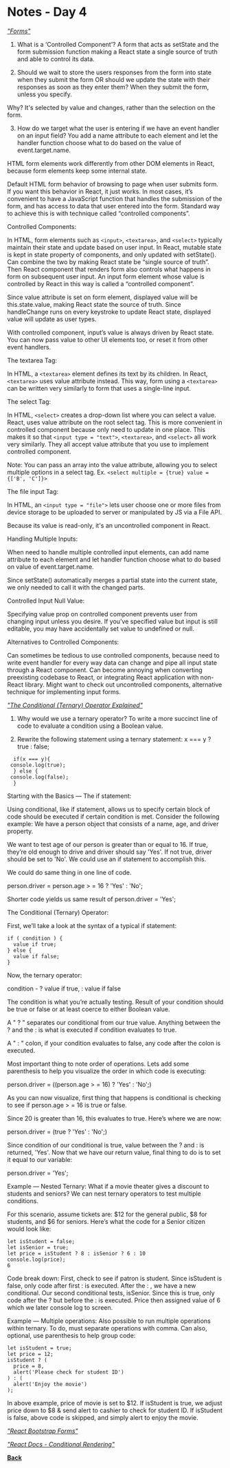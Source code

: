 # Notes - Day 4

_<a href = "https://reactjs.org/docs/forms.html">"Forms"</a>_

1. What is a ‘Controlled Component’? A form that acts as setState and the form submission function making a React state a single source of truth and able to control its data.

2. Should we wait to store the users responses from the form into state when they submit the form OR should we update the state with their responses as soon as they enter them? When they submit the form, unless you specify.

Why? It's selected by value and changes, rather than the selection on the form.

3. How do we target what the user is entering if we have an event handler on an input field? You add a name attribute to each element and let the handler function choose what to do based on the value of event.target.name.

HTML form elements work differently from other DOM elements in React, because form elements keep some internal state.

Default HTML form behavior of browsing to page when user submits form. If you want this behavior in React, it just works. In most cases, it’s convenient to have a JavaScript function that handles the submission of the form, and has access to data that user entered into the form. Standard way to achieve this is with technique called “controlled components”.

Controlled Components:

In HTML, form elements such as `<input>`, `<textarea>`, and `<select>` typically maintain their state and update based on user input. In React, mutable state is kept in state property of components, and only updated with setState(). Can combine the two by making React state be “single source of truth”. Then React component that renders form also controls what happens in form on subsequent user input. An input form element whose value is controlled by React in this way is called a “controlled component”.

Since value attribute is set on form element, displayed value will be this.state.value, making React state the source of truth. Since handleChange runs on every keystroke to update React state, displayed value will update as user types.

With controlled component, input’s value is always driven by React state. You can now pass value to other UI elements too, or reset it from other event handlers.

The textarea Tag:

In HTML, a `<textarea>` element defines its text by its children. In React, `<textarea>` uses value attribute instead. This way, form using a `<textarea>` can be written very similarly to form that uses a single-line input.

The select Tag:

In HTML, `<select>` creates a drop-down list where you can select a value. React, uses value attribute on the root select tag. This is more convenient in controlled component because only need to update in one place. This makes it so that `<input type = "text">`, `<textarea>`, and `<select>` all work very similarly. They all accept value attribute that you use to implement controlled component.

Note: You can pass an array into the value attribute, allowing you to select multiple options in a select tag. Ex. `<select multiple = {true} value = {['B', 'C']}>`

The file input Tag:

In HTML, an `<input type = "file">` lets user choose one or more files from device storage to be uploaded to server or manipulated by JS via a File API.

Because its value is read-only, it's an uncontrolled component in React.

Handling Multiple Inputs:

When need to handle multiple controlled input elements, can add name attribute to each element and let handler function choose what to do based on value of event.target.name.

Since setState() automatically merges a partial state into the current state, we only needed to call it with the changed parts.

Controlled Input Null Value:

Specifying value prop on controlled component prevents user from changing input unless you desire. If you’ve specified value but input is still editable, you may have accidentally set value to undefined or null.

Alternatives to Controlled Components:

Can sometimes be tedious to use controlled components, because need to write event handler for every way data can change and pipe all input state through a React component. Can become annoying when converting preexisting codebase to React, or integrating React application with non-React library. Might want to check out uncontrolled components, alternative technique for implementing input forms.

_<a href = "https://codeburst.io/javascript-the-conditional-ternary-operator-explained-cac7218beeff">"The Conditional (Ternary) Operator Explained"</a>_

1. Why would we use a ternary operator? To write a more succinct line of code to evaluate a condition using a Boolean value.

2. Rewrite the following statement using a ternary statement: x === y ? true : false;

~~~
  if(x === y){
 console.log(true);
  } else {
 console.log(false);
  }
~~~

Starting with the Basics — The if statement:

Using conditional, like if statement, allows us to specify certain block of code should be executed if certain condition is met. Consider the following example: We have a person object that consists of a name, age, and driver property.

We want to test age of our person is greater than or equal to 16. If true, they’re old enough to drive and driver should say 'Yes'. If not true, driver should be set to 'No'. We could use an if statement to accomplish this.

We could do same thing in one line of code.

person.driver = person.age > = 16 ? 'Yes' : 'No';

Shorter code yields us same result of person.driver = 'Yes';

The Conditional (Ternary) Operator:

First, we’ll take a look at the syntax of a typical if statement:

~~~
if ( condition ) {
  value if true;
} else {
  value if false;
}
~~~

Now, the ternary operator:

condition - ? value if true, : value if false

The condition is what you’re actually testing. Result of your condition should be true or false or at least coerce to either Boolean value.

A " ? " separates our conditional from our true value. Anything between the ? and the : is what is executed if condition evaluates to true.

A " : " colon, if your condition evaluates to false, any code after the colon is executed.

Most important thing to note order of operations. Lets add some parenthesis to help you visualize the order in which code is executing:

person.driver = ((person.age > = 16) ? 'Yes' : 'No';)

As you can now visualize, first thing that happens is conditional is checking to see if person.age > = 16 is true or false.

Since 20 is greater than 16, this evaluates to true. Here’s where we are now:

person.driver = (true ? 'Yes' : 'No';)

Since condition of our conditional is true, value between the ? and : is returned, 'Yes'. Now that we have our return value, final thing to do is to set it equal to our variable:

person.driver = 'Yes';

Example — Nested Ternary: What if a movie theater gives a discount to students and seniors? We can nest ternary operators to test multiple conditions.

For this scenario, assume tickets are: $12 for the general public, $8 for students, and $6 for seniors. Here’s what the code for a Senior citizen would look like:

~~~
let isStudent = false;
let isSenior = true;
let price = isStudent ? 8 : isSenior ? 6 : 10
console.log(price);
6
~~~

Code break down: First, check to see if patron is student. Since isStudent is false, only code after first : is executed. After the : , we have a new conditional. Our second conditional tests, isSenior. Since this is true, only code after the ? but before the : is executed. Price then assigned value of 6 which we later console log to screen.

Example — Multiple operations: Also possible to run multiple operations within ternary. To do, must separate operations with comma. Can also, optional, use parenthesis to help group code:

~~~
let isStudent = true;
let price = 12;
isStudent ? (
  price = 8,
  alert('Please check for student ID')
) : (
  alert('Enjoy the movie')
);
~~~

In above example, price of movie is set to $12. If isStudent is true, we adjust price down to $8 & send alert to cashier to check for student ID. If isStudent is false, above code is skipped, and simply alert to enjoy the movie.

_<a href = "https://react-bootstrap.github.io/components/forms/">"React Bootstrap Forms"</a>_

_<a href = "https://reactjs.org/docs/conditional-rendering.html">"React Docs - Conditional Rendering"</a>_

**<a href = "https://github.com/scottie-l/reading-notes/tree/main/reading-notes-301">Back</a>**
